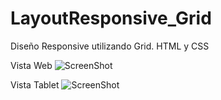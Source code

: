 # LayoutResponsive_Grid
Diseño Responsive utilizando Grid. HTML y CSS

Vista Web
![ScreenShot](https://raw.github.com/Gamas-G/LayouResponsive_Grid/master/img/Screen.png)

Vista Tablet
![ScreenShot](https://raw.github.com/Gamas-G/LayouResponsive_Grid/master/img/Screen2.png)
